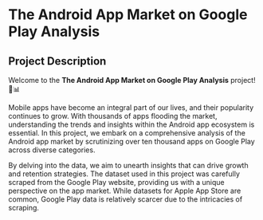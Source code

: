 # The Android App Market on Google Play Analysis

## Project Description

Welcome to the **The Android App Market on Google Play Analysis** project! 📱📊 

Mobile apps have become an integral part of our lives, and their popularity continues to grow. With thousands of apps flooding the market, understanding the trends and insights within the Android app ecosystem is essential. In this project, we embark on a comprehensive analysis of the Android app market by scrutinizing over ten thousand apps on Google Play across diverse categories.

By delving into the data, we aim to unearth insights that can drive growth and retention strategies. The dataset used in this project was carefully scraped from the Google Play website, providing us with a unique perspective on the app market. While datasets for Apple App Store are common, Google Play data is relatively scarcer due to the intricacies of scraping.
